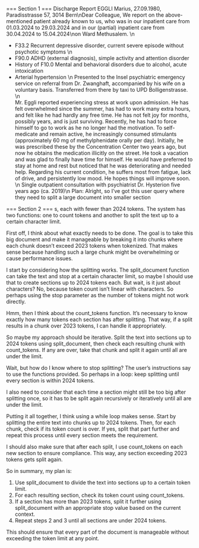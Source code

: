 
=== Section 1 ===
Discharge Report
EGGLI Marius, 27.09.1980, Paradisstrasse 57, 3014 Bern\nDear Colleague,
We report on the above-mentioned patient already known to us,
who was in our inpatient care from 01.03.2024 to 29.03.2024 and
in our (partial) inpatient care from 30.04.2024 to 15.04.2024\non Ward Methusalem.
\n<Diagnoses>
* F33.2 Recurrent depressive disorder, current severe episode without psychotic symptoms
\n<Psychiatric and Somatic Comorbid Diagnoses>
* F90.0 ADHD (external diagnosis), simple activity and attention disorder
* History of F10.0 Mental and behavioral disorders due to alcohol, acute intoxication
* Arterial hypertension
\n<Admission Circumstances>
Presented to the Insel psychiatric emergency service on referral from Dr. Zwanghaft,
accompanied by his wife on a voluntary basis.
Transferred from there by taxi to UPD Bolligenstrasse.
\n<Summary of History>
Mr. Eggli reported experiencing stress at work upon admission. He has felt overwhelmed since the summer, has had to work many extra hours, and felt like he had hardly any free time. He has not felt joy for months, possibly years, and is just surviving. Recently, he has had to force himself to go to work as he no longer had the motivation.
To self-medicate and remain active, he increasingly consumed stimulants (approximately 60 mg of methylphenidate orally per day).
Initially, he was prescribed these by the Concentration Center two years ago, but now he obtains the medication illicitly on the street.
He took a vacation and was glad to finally have time for himself. He would have preferred to stay at home and rest but noticed that he was deteriorating and needed help. Regarding his current condition, he suffers most from fatigue, lack of drive, and persistently low mood. He hopes things will improve soon.
\n<Previous Psychiatric History>
Single outpatient consultation with psychiatrist Dr. Hysterion five years ago (ca. 2019)\n
Plan: <think>
Alright, so I’ve got this user query where they need to split a large document into smaller section

=== Section 2 ===
s, each with fewer than 2024 tokens. The system has two functions: one to count tokens and another to split the text up to a certain character limit.

First off, I think about what exactly needs to be done. The goal is to take this big document and make it manageable by breaking it into chunks where each chunk doesn’t exceed 2023 tokens when tokenized. That makes sense because handling such a large chunk might be overwhelming or cause performance issues.

I start by considering how the splitting works. The split_document function can take the text and stop at a certain character limit, so maybe I should use that to create sections up to 2024 tokens each. But wait, is it just about characters? No, because token count isn’t linear with characters. So perhaps using the stop parameter as the number of tokens might not work directly.

Hmm, then I think about the count_tokens function. It’s necessary to know exactly how many tokens each section has after splitting. That way, if a split results in a chunk over 2023 tokens, I can handle it appropriately.

So maybe my approach should be iterative. Split the text into sections up to 2024 tokens using split_document, then check each resulting chunk with count_tokens. If any are over, take that chunk and split it again until all are under the limit.

Wait, but how do I know where to stop splitting? The user’s instructions say to use the functions provided. So perhaps in a loop: keep splitting until every section is within 2024 tokens.

I also need to consider that each time a section might still be too big after splitting once, so it has to be split again recursively or iteratively until all are under the limit.

Putting it all together, I think using a while loop makes sense. Start by splitting the entire text into chunks up to 2024 tokens. Then, for each chunk, check if its token count is over. If yes, split that part further and repeat this process until every section meets the requirement.

I should also make sure that after each split, I use count_tokens on each new section to ensure compliance. This way, any section exceeding 2023 tokens gets split again.

So in summary, my plan is:
1. Use split_document to divide the text into sections up to a certain token limit.
2. For each resulting section, check its token count using count_tokens.
3. If a section has more than 2023 tokens, split it further using split_document with an appropriate stop value based on the current context.
4. Repeat steps 2 and 3 until all sections are under 2024 tokens.

This should ensure that every part of the document is manageable without exceeding the token limit at any point.
